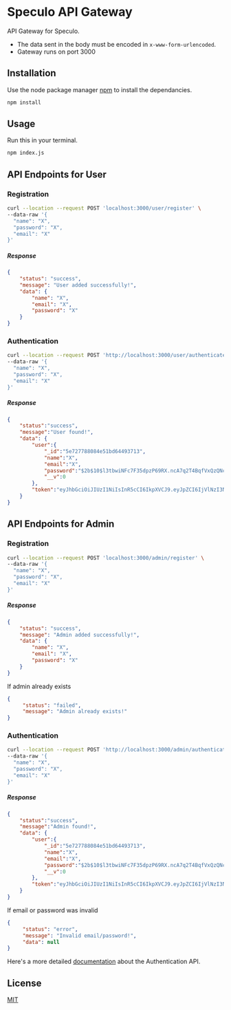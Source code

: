 # Speculo API Gateway

API Gateway for Speculo.

* The data sent in the body must be encoded in `x-www-form-urlencoded`.
* Gateway runs on port 3000

## Installation

Use the node package manager [npm](https://www.npmjs.com/) to install the dependancies.

```bash
npm install
```

## Usage

Run this in your terminal.

```bash
npm index.js
```


## API Endpoints for User

### Registration

```bash
curl --location --request POST 'localhost:3000/user/register' \
--data-raw '{
  "name": "X",
  "password": "X",
  "email": "X"
}'
```

##### Response 

```json
{
    "status": "success",
    "message": "User added successfully!",
    "data": {
        "name": "X",
        "email": "X",
        "password": "X"
    }
}
```

### Authentication

```bash
curl --location --request POST 'http://localhost:3000/user/authenticate' \
--data-raw '{
  "name": "X",
  "password": "X",
  "email": "X"
}'
```

##### Response

```json
{
    "status":"success",
    "message":"User found!",
    "data": {
        "user":{
            "_id":"5e727788084e51bd64493713",
            "name":"X",
            "email":"X",
            "password":"$2b$10$l3tbwiNFc7F35dpzP69RX.ncA7q2T4BqfVxQzQNcDc9T/CHa6KOzm",
            "__v":0
        },
        "token":"eyJhbGciOiJIUzI1NiIsInR5cCI6IkpXVCJ9.eyJpZCI6IjVlNzI3Nzg4MDg0ZTUxYmQ2NDQ5MzcxMyIsImlhdCI6MTU4NDU2MDA1MCwiZXhwIjoxNTg0NTYzNjUwfQ.3gIK6BUi1fllcOFX29tRPRoH9HNaQpMxNNMISeggeTI"
    }
}
```



## API Endpoints for Admin

### Registration

```bash
curl --location --request POST 'localhost:3000/admin/register' \
--data-raw '{
  "name": "X",
  "password": "X",
  "email": "X"
}'
```

##### Response 

```json
{
    "status": "success",
    "message": "Admin added successfully!",
    "data": {
        "name": "X",
        "email": "X",
        "password": "X"
    }
}
```

If admin already exists

```json
{
     "status": "failed",
     "message": "Admin already exists!"
}
```

### Authentication

```bash
curl --location --request POST 'http://localhost:3000/admin/authenticate' \
--data-raw '{
  "name": "X",
  "password": "X",
  "email": "X"
}'
```

##### Response

```json
{
    "status":"success",
    "message":"Admin found!",
    "data": {
        "user":{
            "_id":"5e727788084e51bd64493713",
            "name":"X",
            "email":"X",
            "password":"$2b$10$l3tbwiNFc7F35dpzP69RX.ncA7q2T4BqfVxQzQNcDc9T/CHa6KOzm",
            "__v":0
        },
        "token":"eyJhbGciOiJIUzI1NiIsInR5cCI6IkpXVCJ9.eyJpZCI6IjVlNzI3Nzg4MDg0ZTUxYmQ2NDQ5MzcxMyIsImlhdCI6MTU4NDU2MDA1MCwiZXhwIjoxNTg0NTYzNjUwfQ.3gIK6BUi1fllcOFX29tRPRoH9HNaQpMxNNMISeggeTI"
    }
}
```

If email or password was invalid

```json
{
     "status": "error",
     "message": "Invalid email/password!",
     "data": null
}
```

Here's a more detailed [documentation](https://web.postman.co/collections/4847812-ec1143e9-3e6c-408c-8d6c-86dd81b62467?version=latest&workspace=5cd5ce26-92d0-47e9-8ffb-9e2d98effd0c) about the Authentication API.

## License
[MIT](https://choosealicense.com/licenses/mit/)
